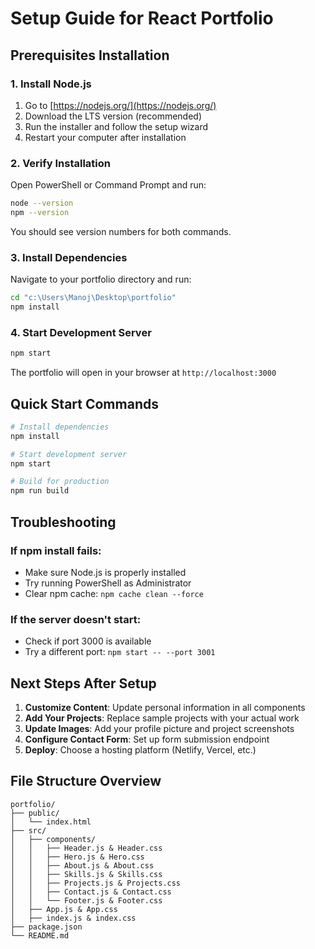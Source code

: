 # Setup Guide for React Portfolio

## Prerequisites Installation

### 1. Install Node.js

1. Go to [https://nodejs.org/](https://nodejs.org/)
2. Download the LTS version (recommended)
3. Run the installer and follow the setup wizard
4. Restart your computer after installation

### 2. Verify Installation

Open PowerShell or Command Prompt and run:
```bash
node --version
npm --version
```

You should see version numbers for both commands.

### 3. Install Dependencies

Navigate to your portfolio directory and run:
```bash
cd "c:\Users\Manoj\Desktop\portfolio"
npm install
```

### 4. Start Development Server

```bash
npm start
```

The portfolio will open in your browser at `http://localhost:3000`

## Quick Start Commands

```bash
# Install dependencies
npm install

# Start development server
npm start

# Build for production
npm run build
```

## Troubleshooting

### If npm install fails:
- Make sure Node.js is properly installed
- Try running PowerShell as Administrator
- Clear npm cache: `npm cache clean --force`

### If the server doesn't start:
- Check if port 3000 is available
- Try a different port: `npm start -- --port 3001`

## Next Steps After Setup

1. **Customize Content**: Update personal information in all components
2. **Add Your Projects**: Replace sample projects with your actual work
3. **Update Images**: Add your profile picture and project screenshots
4. **Configure Contact Form**: Set up form submission endpoint
5. **Deploy**: Choose a hosting platform (Netlify, Vercel, etc.)

## File Structure Overview

```
portfolio/
├── public/
│   └── index.html
├── src/
│   ├── components/
│   │   ├── Header.js & Header.css
│   │   ├── Hero.js & Hero.css
│   │   ├── About.js & About.css
│   │   ├── Skills.js & Skills.css
│   │   ├── Projects.js & Projects.css
│   │   ├── Contact.js & Contact.css
│   │   └── Footer.js & Footer.css
│   ├── App.js & App.css
│   ├── index.js & index.css
├── package.json
└── README.md
```
